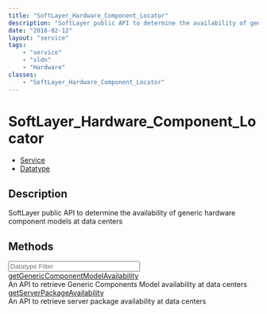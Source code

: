 ```yaml
---
title: "SoftLayer_Hardware_Component_Locator"
description: "SoftLayer public API to determine the availability of generic hardware component models at data centers"
date: "2018-02-12"
layout: "service"
tags:
    - "service"
    - "sldn"
    - "Hardware"
classes:
    - "SoftLayer_Hardware_Component_Locator"
---
```

# SoftLayer_Hardware_Component_Locator
<div id='service-datatype'>
    <ul id='sldn-reference-tabs'>
    <li id='service'> <a href='/reference/services/SoftLayer_Hardware_Component_Locator' >Service</a></li>    <li id='datatype'> <a href='/reference/datatypes/SoftLayer_Hardware_Component_Locator' >Datatype</a></li>
    </ul>
</div>

## Description
SoftLayer public API to determine the availability of generic hardware component models at data centers 



        
<div id="properties" class="content">
    <h2>Methods</h2>
    <div class="view-filters">
        <div class="clearfix">
            <div class="search-input-box">
                <input placeholder="Datatype Filter" onkeyup="titleSearch(inputId='edit-combine', divId='method-div', elementClass='method-row')" 
                    type="text" id="edit-combine" value="" size="30" maxlength="128" class="form-text">
            </div>
        </div>
    </div>
    <div id="method-div">
            <div class="method-row">
                        <span class='view-field-title'><a href='/reference/services/SoftLayer_Hardware_Component_Locator/getGenericComponentModelAvailability'> getGenericComponentModelAvailability</a> </span>
            <div class='views-field-body'>An API to retrieve Generic Components Model availability at data centers</div>
        </div>
            <div class="method-row">
                        <span class='view-field-title'><a href='/reference/services/SoftLayer_Hardware_Component_Locator/getServerPackageAvailability'> getServerPackageAvailability</a> </span>
            <div class='views-field-body'>An API to retrieve server package availability at data centers</div>
        </div>
        </div>
</div>

